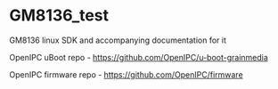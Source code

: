 # GM8136_test
GM8136 linux SDK and accompanying documentation for it

OpenIPC uBoot repo - https://github.com/OpenIPC/u-boot-grainmedia

OpenIPC firmware repo - https://github.com/OpenIPC/firmware
